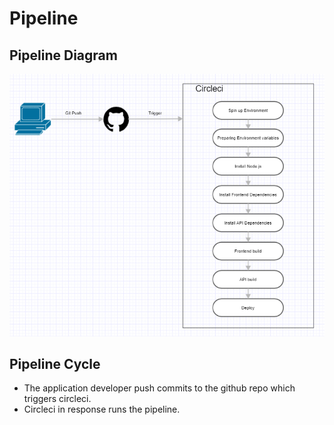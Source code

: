 # Pipeline

## Pipeline Diagram

![pipeline](CircleciPipeline.PNG)

## Pipeline Cycle

- The application developer push commits to the github repo which triggers circleci.
- Circleci in response runs the pipeline.
